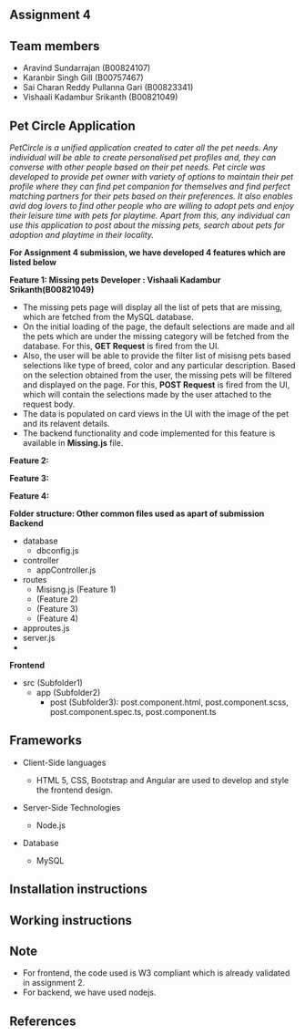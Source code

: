 ## Assignment 4 ##
## Team members
* Aravind Sundarrajan (B00824107)
* Karanbir Singh Gill (B00757467)
* Sai Charan Reddy Pullanna Gari (B00823341)
* Vishaali Kadambur Srikanth (B00821049)

## Pet Circle Application ##

*PetCircle is a unified application created to cater all the pet needs. Any individual will be able to create personalised pet profiles and, they can converse with other people based on their pet needs. Pet circle was developed to provide pet owner with variety of options to maintain their pet profile where they can find pet companion for themselves and find perfect matching partners for their pets based on their preferences. 
It also enables avid dog lovers to find other people who are willing to adopt pets and enjoy their leisure time with pets for playtime. Apart from this, any individual can use this application to post about the missing pets, search about pets for adoption and playtime in their locality.*

**For Assignment 4 submission, we have developed 4 features which are listed below**

**Feature 1: Missing pets**
**Developer : Vishaali Kadambur Srikanth(B00821049)**
- The missing pets page will display all the list of pets that are missing, which are fetched from the MySQL database.
- On the initial loading of the page, the default selections are made and all the pets which are under the missing category will be fetched from the database. For this, **GET Request** is fired from the UI. 
- Also, the user will be able to provide the filter list of misisng pets based selections like type of breed, color and any particular description. Based on the selection obtained from the user, the missing pets will be filtered and displayed on the page. For this, **POST Request** is fired from the UI, which will contain the selections made by the user attached to the request body.
- The data is populated on card views in the UI with the image of the pet and its relavent details.
- The backend functionality and code implemented for this feature is available in **Missing.js** file.

**Feature 2:**

**Feature 3:**

**Feature 4:**

**Folder structure: Other common files used as apart of submission**
**Backend** 
- database 
    - dbconfig.js
- controller
    - appController.js
- routes 
    - Misisng.js (Feature 1)
    -  (Feature 2)
    -  (Feature 3)
    -  (Feature 4)
- approutes.js
- server.js
-
**Frontend**
- src (Subfolder1)
    - app (Subfolder2)
        - post (Subfolder3): post.component.html, post.component.scss, post.component.spec.ts,                           post.component.ts

## Frameworks
- Client-Side languages
    - HTML 5, CSS, Bootstrap and Angular are used to develop and style the frontend design.
    
- Server-Side Technologies
    - Node.js
    
- Database
    - MySQL

## Installation instructions

## Working instructions


## Note
- For frontend, the code used is W3 compliant which is already validated in assignment 2. 
- For backend, we have used nodejs.
   
## References